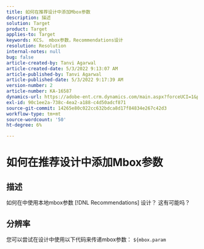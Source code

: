 ```yaml
---
title: 如何在推荐设计中添加Mbox参数
description: 描述
solution: Target
product: Target
applies-to: Target
keywords: KCS， mbox参数，Recommendations设计
resolution: Resolution
internal-notes: null
bug: false
article-created-by: Tanvi Agarwal
article-created-date: 5/3/2022 9:13:07 AM
article-published-by: Tanvi Agarwal
article-published-date: 5/3/2022 9:17:39 AM
version-number: 2
article-number: KA-16587
dynamics-url: https://adobe-ent.crm.dynamics.com/main.aspx?forceUCI=1&pagetype=entityrecord&etn=knowledgearticle&id=c1d4563a-c1ca-ec11-a7b5-6045bd00dca1
exl-id: 90c1ee2a-738c-4ea2-a188-c4d50adcf871
source-git-commit: 14265e80c022cc632bdca8d17f84834e267c42d3
workflow-type: tm+mt
source-wordcount: '50'
ht-degree: 6%

---
```


# 如何在推荐设计中添加Mbox参数

## 描述

如何在中使用本地mbox参数 [!DNL Recommendations] 设计？ 这有可能吗？ 

## 分辨率

您可以尝试在设计中使用以下代码来传递mbox参数： `${mbox.param`
